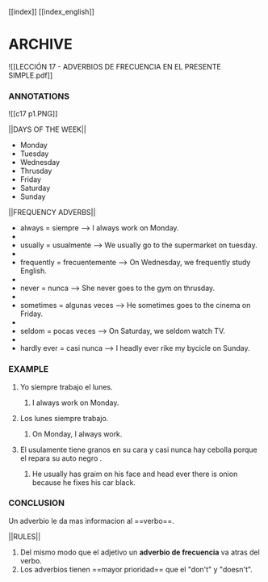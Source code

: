 
[[index]]
[[index_english]]


# ARCHIVE
![[LECCIÓN 17 - ADVERBIOS DE FRECUENCIA EN EL PRESENTE SIMPLE.pdf]]


### ANNOTATIONS
![[c17 p1.PNG]]

||DAYS OF THE WEEK||

- Monday
- Tuesday
- Wednesday
- Thrusday
- Friday
- Saturday
- Sunday

||FREQUENCY ADVERBS||

- always = siempre --> I always work on Monday.
- 
- usually = usualmente --> We usually go to the supermarket on tuesday.
- 
- frequently = frecuentemente --> On Wednesday, we frequently study English.
- 
- never = nunca --> She never goes to the gym on thrusday. 
- 
- sometimes = algunas veces -->  He sometimes goes to the cinema on Friday.  
- 
- seldom = pocas veces --> On Saturday, we seldom watch TV.
- 
- hardly ever = casi nunca --> I headly ever rike my bycicle on Sunday. 



### EXAMPLE
1. Yo siempre trabajo el lunes.
	1. I always work on  Monday.

2. Los lunes siempre trabajo.
	1. On Monday, I always work. 

3. El usulamente tiene granos en su cara y casi nunca hay cebolla porque el repara su auto negro .
	1. He usually has graim on his face and head ever there is onion because he fixes his car black.

### CONCLUSION
Un adverbio le da mas informacion al ==verbo==. 

||RULES||
1. Del mismo modo que el adjetivo un **adverbio de frecuencia** va atras del verbo.
2. Los adverbios tienen ==mayor prioridad== que el "don't" y "doesn't".

